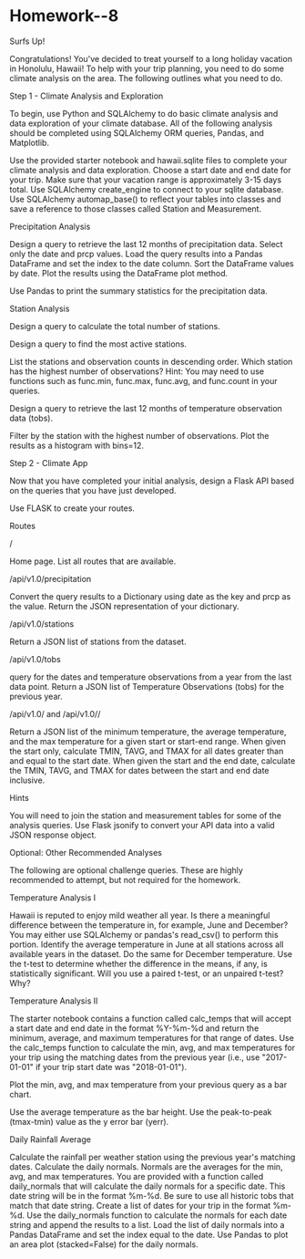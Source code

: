 # Homework--8
Surfs Up!



Congratulations! You've decided to treat yourself to a long holiday vacation in Honolulu, Hawaii! To help with your trip planning, you need to do some climate analysis on the area. The following outlines what you need to do.


Step 1 - Climate Analysis and Exploration

To begin, use Python and SQLAlchemy to do basic climate analysis and data exploration of your climate database. All of the following analysis should be completed using SQLAlchemy ORM queries, Pandas, and Matplotlib.


Use the provided starter notebook and hawaii.sqlite files to complete your climate analysis and data exploration.
Choose a start date and end date for your trip. Make sure that your vacation range is approximately 3-15 days total.
Use SQLAlchemy create_engine to connect to your sqlite database.
Use SQLAlchemy automap_base() to reflect your tables into classes and save a reference to those classes called Station and Measurement.



Precipitation Analysis


Design a query to retrieve the last 12 months of precipitation data.
Select only the date and prcp values.
Load the query results into a Pandas DataFrame and set the index to the date column.
Sort the DataFrame values by date.
Plot the results using the DataFrame plot method.





Use Pandas to print the summary statistics for the precipitation data.



Station Analysis


Design a query to calculate the total number of stations.

Design a query to find the most active stations.


List the stations and observation counts in descending order.
Which station has the highest number of observations?
Hint: You may need to use functions such as func.min, func.max, func.avg, and func.count in your queries.



Design a query to retrieve the last 12 months of temperature observation data (tobs).


Filter by the station with the highest number of observations.
Plot the results as a histogram with bins=12.









Step 2 - Climate App

Now that you have completed your initial analysis, design a Flask API based on the queries that you have just developed.


Use FLASK to create your routes.



Routes



/


Home page.
List all routes that are available.



/api/v1.0/precipitation


Convert the query results to a Dictionary using date as the key and prcp as the value.
Return the JSON representation of your dictionary.



/api/v1.0/stations


Return a JSON list of stations from the dataset.



/api/v1.0/tobs


query for the dates and temperature observations from a year from the last data point.
Return a JSON list of Temperature Observations (tobs) for the previous year.



/api/v1.0/<start> and /api/v1.0/<start>/<end>


Return a JSON list of the minimum temperature, the average temperature, and the max temperature for a given start or start-end range.
When given the start only, calculate TMIN, TAVG, and TMAX for all dates greater than and equal to the start date.
When given the start and the end date, calculate the TMIN, TAVG, and TMAX for dates between the start and end date inclusive.





Hints


You will need to join the station and measurement tables for some of the analysis queries.
Use Flask jsonify to convert your API data into a valid JSON response object.





Optional: Other Recommended Analyses


The following are optional challenge queries. These are highly recommended to attempt, but not required for the homework.



Temperature Analysis I


Hawaii is reputed to enjoy mild weather all year. Is there a meaningful difference between the temperature in, for example, June and December?
You may either use SQLAlchemy or pandas's read_csv() to perform this portion.
Identify the average temperature in June at all stations across all available years in the dataset. Do the same for December temperature.
Use the t-test to determine whether the difference in the means, if any, is statistically significant. Will you use a paired t-test, or an unpaired t-test? Why?



Temperature Analysis II


The starter notebook contains a function called calc_temps that will accept a start date and end date in the format %Y-%m-%d and return the minimum, average, and maximum temperatures for that range of dates.
Use the calc_temps function to calculate the min, avg, and max temperatures for your trip using the matching dates from the previous year (i.e., use "2017-01-01" if your trip start date was "2018-01-01").

Plot the min, avg, and max temperature from your previous query as a bar chart.


Use the average temperature as the bar height.
Use the peak-to-peak (tmax-tmin) value as the y error bar (yerr).







Daily Rainfall Average


Calculate the rainfall per weather station using the previous year's matching dates.
Calculate the daily normals. Normals are the averages for the min, avg, and max temperatures.
You are provided with a function called daily_normals that will calculate the daily normals for a specific date. This date string will be in the format %m-%d. Be sure to use all historic tobs that match that date string.
Create a list of dates for your trip in the format %m-%d. Use the daily_normals function to calculate the normals for each date string and append the results to a list.
Load the list of daily normals into a Pandas DataFrame and set the index equal to the date.
Use Pandas to plot an area plot (stacked=False) for the daily normals.


